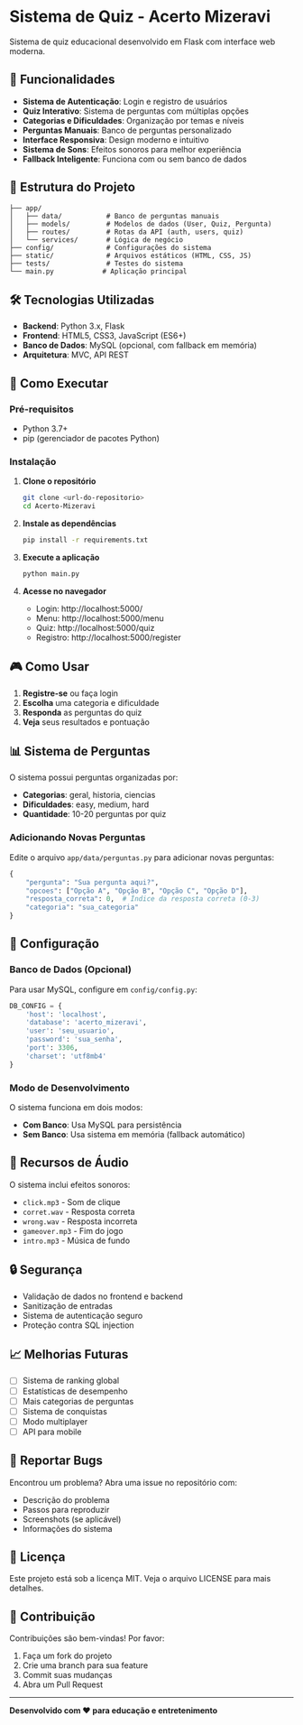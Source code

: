 # Sistema de Quiz - Acerto Mizeravi

Sistema de quiz educacional desenvolvido em Flask com interface web moderna.

## 🚀 Funcionalidades

- **Sistema de Autenticação**: Login e registro de usuários
- **Quiz Interativo**: Sistema de perguntas com múltiplas opções
- **Categorias e Dificuldades**: Organização por temas e níveis
- **Perguntas Manuais**: Banco de perguntas personalizado
- **Interface Responsiva**: Design moderno e intuitivo
- **Sistema de Sons**: Efeitos sonoros para melhor experiência
- **Fallback Inteligente**: Funciona com ou sem banco de dados

## 📁 Estrutura do Projeto

```
├── app/
│   ├── data/           # Banco de perguntas manuais
│   ├── models/         # Modelos de dados (User, Quiz, Pergunta)
│   ├── routes/         # Rotas da API (auth, users, quiz)
│   └── services/       # Lógica de negócio
├── config/             # Configurações do sistema
├── static/             # Arquivos estáticos (HTML, CSS, JS)
├── tests/              # Testes do sistema
└── main.py            # Aplicação principal
```

## 🛠️ Tecnologias Utilizadas

- **Backend**: Python 3.x, Flask
- **Frontend**: HTML5, CSS3, JavaScript (ES6+)
- **Banco de Dados**: MySQL (opcional, com fallback em memória)
- **Arquitetura**: MVC, API REST

## 🚀 Como Executar

### Pré-requisitos
- Python 3.7+
- pip (gerenciador de pacotes Python)

### Instalação

1. **Clone o repositório**
   ```bash
   git clone <url-do-repositorio>
   cd Acerto-Mizeravi
   ```

2. **Instale as dependências**
   ```bash
   pip install -r requirements.txt
   ```

3. **Execute a aplicação**
   ```bash
   python main.py
   ```

4. **Acesse no navegador**
   - Login: http://localhost:5000/
   - Menu: http://localhost:5000/menu
   - Quiz: http://localhost:5000/quiz
   - Registro: http://localhost:5000/register

## 🎮 Como Usar

1. **Registre-se** ou faça login
2. **Escolha** uma categoria e dificuldade
3. **Responda** as perguntas do quiz
4. **Veja** seus resultados e pontuação

## 📊 Sistema de Perguntas

O sistema possui perguntas organizadas por:
- **Categorias**: geral, historia, ciencias
- **Dificuldades**: easy, medium, hard
- **Quantidade**: 10-20 perguntas por quiz

### Adicionando Novas Perguntas

Edite o arquivo `app/data/perguntas.py` para adicionar novas perguntas:

```python
{
    "pergunta": "Sua pergunta aqui?",
    "opcoes": ["Opção A", "Opção B", "Opção C", "Opção D"],
    "resposta_correta": 0,  # Índice da resposta correta (0-3)
    "categoria": "sua_categoria"
}
```

## 🔧 Configuração

### Banco de Dados (Opcional)

Para usar MySQL, configure em `config/config.py`:

```python
DB_CONFIG = {
    'host': 'localhost',
    'database': 'acerto_mizeravi',
    'user': 'seu_usuario',
    'password': 'sua_senha',
    'port': 3306,
    'charset': 'utf8mb4'
}
```

### Modo de Desenvolvimento

O sistema funciona em dois modos:
- **Com Banco**: Usa MySQL para persistência
- **Sem Banco**: Usa sistema em memória (fallback automático)

## 🎵 Recursos de Áudio

O sistema inclui efeitos sonoros:
- `click.mp3` - Som de clique
- `corret.wav` - Resposta correta
- `wrong.wav` - Resposta incorreta
- `gameover.mp3` - Fim do jogo
- `intro.mp3` - Música de fundo

## 🔒 Segurança

- Validação de dados no frontend e backend
- Sanitização de entradas
- Sistema de autenticação seguro
- Proteção contra SQL injection

## 📈 Melhorias Futuras

- [ ] Sistema de ranking global
- [ ] Estatísticas de desempenho
- [ ] Mais categorias de perguntas
- [ ] Sistema de conquistas
- [ ] Modo multiplayer
- [ ] API para mobile

## 🐛 Reportar Bugs

Encontrou um problema? Abra uma issue no repositório com:
- Descrição do problema
- Passos para reproduzir
- Screenshots (se aplicável)
- Informações do sistema

## 📝 Licença

Este projeto está sob a licença MIT. Veja o arquivo LICENSE para mais detalhes.

## 👥 Contribuição

Contribuições são bem-vindas! Por favor:
1. Faça um fork do projeto
2. Crie uma branch para sua feature
3. Commit suas mudanças
4. Abra um Pull Request

---

**Desenvolvido com ❤️ para educação e entretenimento**